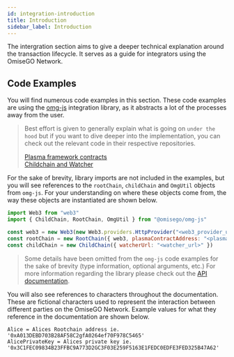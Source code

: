 ```yaml
---
id: integration-introduction
title: Introduction
sidebar_label: Introduction
---
```


The intergration section aims to give a deeper technical explanation around the transaction lifecycle. It serves as a guide for integrators using the OmiseGO Network.

## Code Examples
You will find numerous code examples in this section. These code examples are using the [omg-js](https://github.com/omisego/omg-js) integration library, as it abstracts a lot of the processes away from the user. 

> Best effort is given to generally explain what is going on `under the hood` but if you want to dive deeper into the implementation, you can check out the relevant code in their respective repositories.
>
> [Plasma framework contracts](https://github.com/omisego/plasma-contracts)  
> [Childchain and Watcher](https://github.com/omisego/elixir-omg)  

For the sake of brevity, library imports are not included in the examples, but you will see references to the `rootChain`, `childChain` and `OmgUtil` objects from `omg-js`. For your understanding on where these objects come from, the way these objects are instantiated are shown below.

```js
import Web3 from "web3"
import { ChildChain, RootChain, OmgUtil } from "@omisego/omg-js"

const web3 = new Web3(new Web3.providers.HttpProvider("<web3_provider_url>"))
const rootChain = new RootChain({ web3, plasmaContractAddress: "<plasma_framework_address>" })
const childChain = new ChildChain({ watcherUrl: "<watcher_url>" })
```

> Some details have been omitted from the `omg-js` code examples for the sake of brevity (type information, optional arguments, etc.) For more information regarding the library please check out the [API documentation](https://developer.omisego.co/omg-js/).

You will also see references to characters throughout the documentation. These are fictional characters used to represent the interaction between different parties on the OmiseGO Network. Example values for what they reference in the documentation are shown below.

```text
Alice = Alices Rootchain address ie. '0xA013DEBD703B28AF58C2gfA0264ef70F978C5465'
AlicePrivateKey = Alices private key ie. '0x3C1FEC09834B23FFBC9A773D2GC3F03E259F5163E1FEDC0EDFE3FED325B47A62'
```
